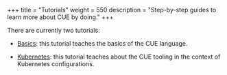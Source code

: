 +++
title = "Tutorials"
weight = 550
description = "Step-by-step guides to learn more about CUE by doing."
+++

<!-- TODO: pull tutorials into this site -->
There are currently two tutorials:

- [Basics](/docs/tutorials/tour/intro/):
  this tutorial teaches the basics of the CUE language.

- [Kubernetes](https://github.com/cuelang/cue/blob/master/doc/tutorial/kubernetes/README.md):
  this tutorial teaches about the CUE tooling in the context of
  Kubernetes configurations.
